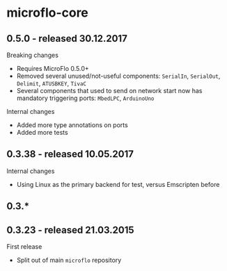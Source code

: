 
# microflo-core

## 0.5.0 - released 30.12.2017

Breaking changes

* Requires MicroFlo 0.5.0+
* Removed several unused/not-useful components: `SerialIn`, `SerialOut`, `Delimit`, `ATUSBKEY`, `TivaC`
* Several components that used to send on network start now has mandatory triggering ports:
`MbedLPC`, `ArduinoUno`

Internal changes

* Added more type annotations on ports
* Added more tests

## 0.3.38 - released 10.05.2017

Internal changes

* Using Linux as the primary backend for test, versus Emscripten before

## 0.3.*

## 0.3.23 - released 21.03.2015

First release

* Split out of main `microflo` repository
